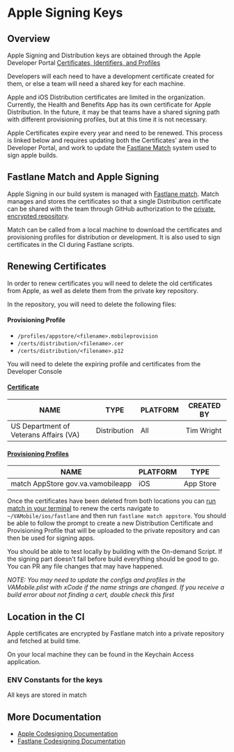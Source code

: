 # Apple Signing Keys

## Overview
Apple Signing and Distribution keys are obtained through the Apple Developer Portal [Certificates, Identifiers, and Profiles](https://developer.apple.com/account/resources/certificates/list)

Developers will each need to have a development certificate created for them, or else a team will need a shared key for each machine. 

Apple and iOS Distribution certificates are limited in the organization. Currently, the Health and Benefits App has its own certificate for Apple Distribution. In the future, it may be that teams have a shared signing path with different provisioning profiles, but at this time it is not necessary.

Apple Certificates expire every year and need to be renewed. This process is linked below and requires updating both the Certificates' area in the Developer Portal, and work to update the [Fastlane Match](https://docs.fastlane.tools/actions/match) system used to sign apple builds. 


## Fastlane Match and Apple Signing
Apple Signing in our build system is managed with [Fastlane match](https://docs.fastlane.tools/actions/match/). Match manages and stores the certificates so that a single Distribution certificate can be shared with the team through GitHub authorization to the [private, encrypted repository](https://github.com/department-of-veterans-affairs/va-mobile-app-private).

Match can be called from a local machine to download the certificates and provisioning profiles for distribution or development. It is also used to sign certificates in the CI during Fastlane scripts. 
## Renewing Certificates
In order to renew certificates you will need to delete the old certificates from Apple, as well as delete them from the private key repository. 

In the repository, you will need to delete the following files:
#### Provisioning Profile
- `/profiles/appstore/<filename>.mobileprovision`
- `/certs/distribution/<filename>.cer`
- `/certs/distribution/<filename>.p12`

You will need to delete the expiring profile and certificates from the Developer Console
#### [Certificate](https://developer.apple.com/account/resources/certificates/list)
| NAME                                   | TYPE         | PLATFORM | CREATED BY     |
|----------------------------------------|--------------|----------|----------------|
| US Department of Veterans Affairs (VA) | Distribution | All      | Tim Wright     |

#### [Provisioning Profiles](https://developer.apple.com/account/resources/profiles/list)
| NAME                              | PLATFORM | TYPE      |
|-----------------------------------|----------|-----------|
| match AppStore gov.va.vamobileapp | iOS      | App Store |

Once the certificates have been deleted from both locations you can [run match in your terminal](https://docs.fastlane.tools/actions/match/#run) to renew the certs
navigate to `~/VAMobile/ios/fastlane` and then run `fastlane match appstore`. You should be able to follow the prompt to create a new Distribution Certificate and Provisioning Profile that will be uploaded to the private repository and can then be used for signing apps.

You should be able to test locally by building with the On-demand Script. If the signing part doesn't fail before build everything should be good to go. You can PR any file changes that may have happened. 

*NOTE: You may need to update the configs and profiles in the VAMobile.plist with xCode if the name strings are changed. If you receive a build error about not finding a cert, double check this first*

## Location in the CI
Apple certificates are encrypted by Fastlane match into a private repository and fetched at build time. 

On your local machine they can be found in the Keychain Access application.

### ENV Constants for the keys
All keys are stored in match

## More Documentation
- [Apple Codesigning Documentation](https://developer.apple.com/support/code-signing/)
- [Fastlane Codesigning Documentation](https://docs.fastlane.tools/codesigning/getting-started/)

